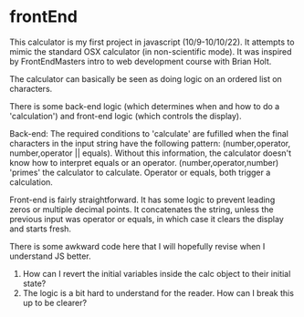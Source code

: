 # frontEnd
This calculator is my first project in javascript (10/9-10/10/22). It attempts to mimic the standard OSX calculator (in non-scientific mode). It was inspired by FrontEndMasters intro to web development course with Brian Holt. 

The calculator can basically be seen as doing logic on an ordered list on characters. 

There is some back-end logic (which determines when and how to do a 'calculation') and front-end logic (which controls the display).

Back-end: The required conditions to 'calculate' are fufilled when the final characters in the input string have the following pattern: (number,operator, number,operator || equals). Without this information, the calculator doesn't know how to interpret equals or an operator. (number,operator,number) 'primes' the calculator to calculate. Operator or equals, both trigger a calculation.

Front-end is fairly straightforward. It has some logic to prevent leading zeros or multiple decimal points. It concatenates the string, unless the previous input was operator or equals, in which case it clears the display and starts fresh. 

There is some awkward code here that I will hopefully revise when I understand JS better. 
1) How can I revert the initial variables inside the calc object to their initial state? 
2) The logic is a bit hard to understand for the reader. How can I break this up to be clearer? 

